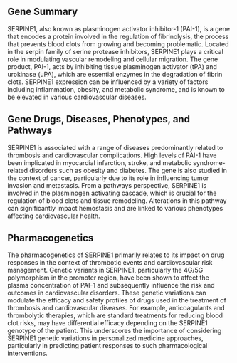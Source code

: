 ## Gene Summary
SERPINE1, also known as plasminogen activator inhibitor-1 (PAI-1), is a gene that encodes a protein involved in the regulation of fibrinolysis, the process that prevents blood clots from growing and becoming problematic. Located in the serpin family of serine protease inhibitors, SERPINE1 plays a critical role in modulating vascular remodeling and cellular migration. The gene product, PAI-1, acts by inhibiting tissue plasminogen activator (tPA) and urokinase (uPA), which are essential enzymes in the degradation of fibrin clots. SERPINE1 expression can be influenced by a variety of factors including inflammation, obesity, and metabolic syndrome, and is known to be elevated in various cardiovascular diseases.

## Gene Drugs, Diseases, Phenotypes, and Pathways
SERPINE1 is associated with a range of diseases predominantly related to thrombosis and cardiovascular complications. High levels of PAI-1 have been implicated in myocardial infarction, stroke, and metabolic syndrome-related disorders such as obesity and diabetes. The gene is also studied in the context of cancer, particularly due to its role in influencing tumor invasion and metastasis. From a pathways perspective, SERPINE1 is involved in the plasminogen activating cascade, which is crucial for the regulation of blood clots and tissue remodeling. Alterations in this pathway can significantly impact hemostasis and are linked to various phenotypes affecting cardiovascular health.

## Pharmacogenetics
The pharmacogenetics of SERPINE1 primarily relates to its impact on drug responses in the context of thrombotic events and cardiovascular risk management. Genetic variants in SERPINE1, particularly the 4G/5G polymorphism in the promoter region, have been shown to affect the plasma concentration of PAI-1 and subsequently influence the risk and outcomes in cardiovascular disorders. These genetic variations can modulate the efficacy and safety profiles of drugs used in the treatment of thrombosis and cardiovascular diseases. For example, anticoagulants and thrombolytic therapies, which are standard treatments for reducing blood clot risks, may have differential efficacy depending on the SERPINE1 genotype of the patient. This underscores the importance of considering SERPINE1 genetic variations in personalized medicine approaches, particularly in predicting patient responses to such pharmacological interventions.